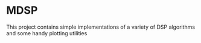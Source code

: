 # MDSP
This project contains simple implementations of a variety of DSP algorithms and some handy plotting utilities
